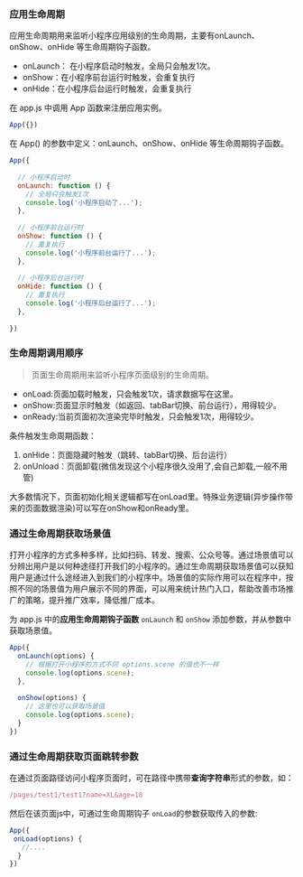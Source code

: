 ### 应用生命周期

应用生命周期用来监听小程序应用级别的生命周期，主要有onLaunch、onShow、onHide 等生命周期钩子函数。

- onLaunch： 在小程序启动时触发，全局只会触发1次。
- onShow：在小程序前台运行时触发，会重复执行
- onHide：在小程序后台运行时触发，会重复执行

在 app.js 中调用 App 函数来注册应用实例。

```js
App({})
```

在 App() 的参数中定义：onLaunch、onShow、onHide 等生命周期钩子函数。

```js
App({
  
  // 小程序启动时
  onLaunch: function () {
    // 全局只会触发1次
    console.log('小程序启动了...');
  },
  
  // 小程序前台运行时
  onShow: function () {
    // 重复执行
    console.log('小程序前台运行了...');
  },
  
  // 小程序后台运行时
  onHide: function () {
    // 重复执行
    console.log('小程序后台运行了...');
  },
  
})
```

### 生命周期调用顺序

> 页面生命周期用来监听小程序页面级别的生命周期。

- onLoad:页面加载时触发，只会触发1次，请求数据写在这里。 
- onShow:页面显示时触发（如返回、tabBar切换、前台运行），用得较少。 
- onReady:当前页面初次渲染完毕时触发，只会触发1次，用得较少。

条件触发生命周期函数：

1. onHide：页面隐藏时触发（跳转、tabBar切换、后台运行）
2. onUnload：页面卸载(微信发现这个小程序很久没用了,会自己卸载,一般不用管)

大多数情况下，页面初始化相关逻辑都写在onLoad里。特殊业务逻辑(异步操作带来的页面数据渲染)可以写在onShow和onReady里。

### 通过生命周期获取场景值

打开小程序的方式多种多样，比如扫码、转发、搜索、公众号等。通过场景值可以分辨出用户是以何种途径打开我们的小程序的。通过生命周期获取场景值可以获知用户是通过什么途经进入到我们的小程序中。场景值的实际作用可以在程序中，按照不同的场景值为用户展示不同的界面，可以用来统计热门入口，帮助改善市场推广的策略，提升推广效率，降低推广成本。

为 app.js 中的**应用生命周期钩子函数** `onLaunch` 和 `onShow` 添加参数，并从参数中获取场景值。

```js
App({
  onLaunch(options) {
  	// 根据打开小程序的方式不同 options.scene 的值也不一样
    console.log(options.scene);
  },
  
  onShow(options) {
  	// 这里也可以获取场景值
    console.log(options.scene);
  }
})
```

### 通过生命周期获取页面跳转参数

在通过页面路径访问小程序页面时，可在路径中携带**查询字符串**形式的参数，如：

```js
/pages/test1/test1?name=XL&age=18
```

然后在该页面js中，可通过生命周期钩子 `onLoad`的参数获取传入的参数:

```js
App({
 onLoad(options) {
   //....
  }
})
```

### 

